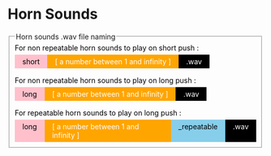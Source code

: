 # Horn Sounds

<fieldset style="display: flex; flex-direction: column; gap: 15px; width: fit-content; height: fit-content; padding: 5px 10px 10px 10px;">
    <legend>Horn sounds .wav file naming</legend>
    <div style="display: block; color: black; padding: 0px 15px 0px 0px; width: fit-content; margin-bottom: -10px;">For non repeatable horn sounds to play on short push :</div>
    <div style="display: flex; flex-direction: row; width: fit-content; height: fit-content;">
        <div style="display: block; background-color: pink; color: black; padding: 5px 15px; width: fit-content;">short</div>
        <div style="display: block; background-color: orange; color: white; padding: 5px 15px; width: fit-content;">[ a number between 1 and infinity ]</div>
        <div style="display: block; background-color: black; color: white; padding: 5px 15px; width: fit-content;">.wav</div>
    </div>
    <div style="display: block; color: black; padding: 0px 15px 0px 0px; width: fit-content; margin-bottom: -10px;">For non repeatable horn sounds to play on long push :</div>
    <div style="display: flex; flex-direction: row; width: fit-content; height: fit-content;">
        <div style="display: block; background-color: pink; color: black; padding: 5px 15px; width: fit-content;">long</div>
        <div style="display: block; background-color: orange; color: white; padding: 5px 15px; width: fit-content;">[ a number between 1 and infinity ]</div>
        <div style="display: block; background-color: black; color: white; padding: 5px 15px; width: fit-content;">.wav</div>
    </div>
    <div style="display: block; color: black; padding: 0px 15px 0px 0px; width: fit-content; margin-bottom: -10px;">For repeatable horn sounds to play on long push :</div>
    <div style="display: flex; flex-direction: row; width: fit-content; height: fit-content;">
        <div style="display: block; background-color: pink; color: black; padding: 5px 15px; width: fit-content;">long</div>
        <div style="display: block; background-color: orange; color: white; padding: 5px 15px; width: fit-content;">[ a number between 1 and infinity ]</div>
        <div style="display: block; background-color: skyblue; color: black; padding: 5px 15px; width: fit-content;">_repeatable</div>
        <div style="display: block; background-color: black; color: white; padding: 5px 15px; width: fit-content;">.wav</div>
    </div>
</fieldset>
